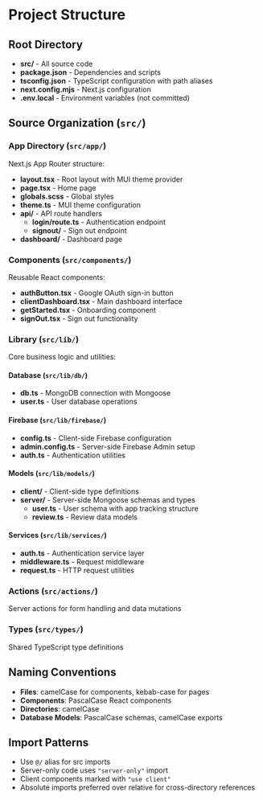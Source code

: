 # Project Structure

## Root Directory
- **src/** - All source code
- **package.json** - Dependencies and scripts
- **tsconfig.json** - TypeScript configuration with path aliases
- **next.config.mjs** - Next.js configuration
- **.env.local** - Environment variables (not committed)

## Source Organization (`src/`)

### App Directory (`src/app/`)
Next.js App Router structure:
- **layout.tsx** - Root layout with MUI theme provider
- **page.tsx** - Home page
- **globals.scss** - Global styles
- **theme.ts** - MUI theme configuration
- **api/** - API route handlers
  - **login/route.ts** - Authentication endpoint
  - **signout/** - Sign out endpoint
- **dashboard/** - Dashboard page

### Components (`src/components/`)
Reusable React components:
- **authButton.tsx** - Google OAuth sign-in button
- **clientDashboard.tsx** - Main dashboard interface
- **getStarted.tsx** - Onboarding component
- **signOut.tsx** - Sign out functionality

### Library (`src/lib/`)
Core business logic and utilities:

#### Database (`src/lib/db/`)
- **db.ts** - MongoDB connection with Mongoose
- **user.ts** - User database operations

#### Firebase (`src/lib/firebase/`)
- **config.ts** - Client-side Firebase configuration
- **admin.config.ts** - Server-side Firebase Admin setup
- **auth.ts** - Authentication utilities

#### Models (`src/lib/models/`)
- **client/** - Client-side type definitions
- **server/** - Server-side Mongoose schemas and types
  - **user.ts** - User schema with app tracking structure
  - **review.ts** - Review data models

#### Services (`src/lib/services/`)
- **auth.ts** - Authentication service layer
- **middleware.ts** - Request middleware
- **request.ts** - HTTP request utilities

### Actions (`src/actions/`)
Server actions for form handling and data mutations

### Types (`src/types/`)
Shared TypeScript type definitions

## Naming Conventions
- **Files**: camelCase for components, kebab-case for pages
- **Components**: PascalCase React components
- **Directories**: camelCase
- **Database Models**: PascalCase schemas, camelCase exports

## Import Patterns
- Use `@/` alias for src imports
- Server-only code uses `"server-only"` import
- Client components marked with `"use client"`
- Absolute imports preferred over relative for cross-directory references